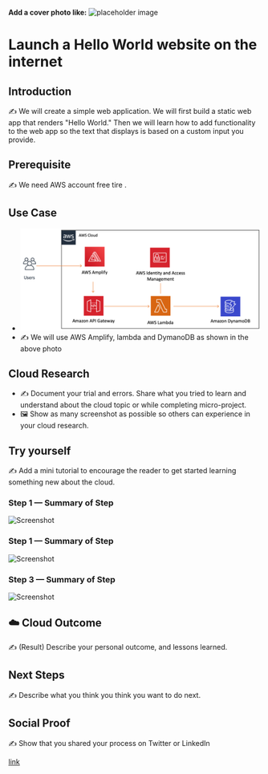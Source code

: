 **Add a cover photo like:**
![placeholder image](https://via.placeholder.com/1200x600)

# Launch a Hello World website on the internet

## Introduction

✍️ We will create a simple web application. We will first build a static web app that renders "Hello World." Then we will learn how to add functionality to the web app so the text that displays is based on a custom input you provide.

## Prerequisite

✍️ We need AWS account free tire .

## Use Case

- ![placeholder image](https://github.com/abinshihab/100DaysofCloud/blob/main/Journey/002/Day2.png)
- ✍️  We will use AWS Amplify, lambda and DymanoDB as shown in the above photo

## Cloud Research

- ✍️ Document your trial and errors. Share what you tried to learn and understand about the cloud topic or while completing micro-project.
- 🖼️ Show as many screenshot as possible so others can experience in your cloud research.

## Try yourself

✍️ Add a mini tutorial to encourage the reader to get started learning something new about the cloud.

### Step 1 — Summary of Step

![Screenshot](https://via.placeholder.com/500x300)

### Step 1 — Summary of Step

![Screenshot](https://via.placeholder.com/500x300)

### Step 3 — Summary of Step

![Screenshot](https://via.placeholder.com/500x300)

## ☁️ Cloud Outcome

✍️ (Result) Describe your personal outcome, and lessons learned.

## Next Steps

✍️ Describe what you think you think you want to do next.

## Social Proof

✍️ Show that you shared your process on Twitter or LinkedIn

[link](link)
